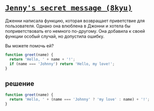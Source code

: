 # [`Jenny's secret message (8kyu)`](../index.md)

Дженни написала функцию, которая возвращает приветствие для пользователя. Однако она влюблена в Джонни и хотела бы поприветствовать его немного по-другому. Она добавила к своей функции особый случай, но допустила ошибку.

Вы можете помочь ей?

```js
function greet(name) {
  return 'Hello, ' + name + '!';
  if (name === 'Johnny') return 'Hello, my love!';
}
```

## решение

```js
function greet(name) {
  return 'Hello, ' + (name === 'Johnny' ? 'my love' : name) + '!';
}
```
